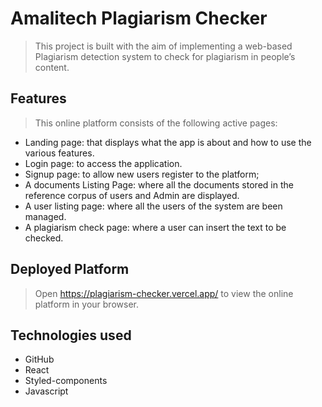 # Amalitech Plagiarism Checker
>This project is  built with the aim of  implementing a web-based Plagiarism detection system to check for plagiarism in people’s content.

## Features
>This online platform consists of the following active pages:
* Landing page: that displays what the app is about and how to use the various features.
* Login page: to access the application.
* Signup page: to allow new users register to the platform;
* A documents Listing Page: where all the documents stored in the reference corpus of users and Admin are displayed.
* A user listing page: where all the users of the system are been managed. 
* A plagiarism check page: where a user can insert the text to be checked.  

## Deployed Platform
>Open https://plagiarism-checker.vercel.app/ to view the online platform in your browser. 


## Technologies used
* GitHub 
* React 
* Styled-components
* Javascript